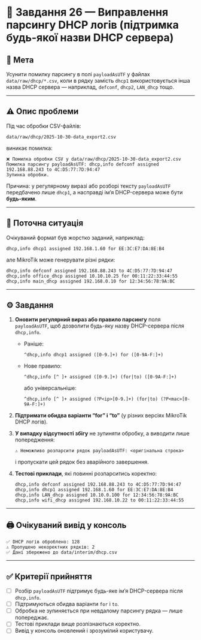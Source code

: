 # 🧩 Завдання 26 — Виправлення парсингу DHCP логів (підтримка будь-якої назви DHCP сервера)

## 🎯 Мета
Усунити помилку парсингу в полі `payloadAsUTF` у файлах `data/raw/dhcp/*.csv`, коли в рядку замість `dhcp1` використовується інша назва DHCP сервера — наприклад, `defconf`, `dhcp2`, `LAN_dhcp` тощо.

---

## ⚠️ Опис проблеми
Під час обробки CSV-файлів:
```
data/raw/dhcp/2025-10-30-data_export2.csv
```
виникає помилка:
```
❌ Помилка обробки CSV у data/raw/dhcp/2025-10-30-data_export2.csv
Помилка парсингу payloadAsUTF: dhcp,info defconf assigned 192.168.88.243 to 4C:D5:77:7D:94:47
Зупинка обробки.
```
Причина: у регулярному виразі або розборі тексту `payloadAsUTF` передбачено лише `dhcp1`, а насправді ім’я DHCP-сервера може бути **будь-яким**.

---

## 🧩 Поточна ситуація
Очікуваний формат був жорстко заданий, наприклад:
```
dhcp,info dhcp1 assigned 192.168.1.60 for EE:3C:E7:DA:8E:B4
```
але MikroTik може генерувати різні рядки:
```
dhcp,info defconf assigned 192.168.88.243 to 4C:D5:77:7D:94:47
dhcp,info office_dhcp assigned 10.10.10.25 for 00:11:22:33:44:55
dhcp,info main_dhcp assigned 192.168.0.10 for 12:34:56:78:9A:BC
```

---

## ⚙️ Завдання
1. **Оновити регулярний вираз або правило парсингу** поля `payloadAsUTF`, щоб дозволити будь-яку назву DHCP-сервера після `dhcp,info`.
   - Раніше:  
     ```regex
     ^dhcp,info dhcp1 assigned ([0-9.]+) for ([0-9A-F:]+)
     ```
   - Нове правило:  
     ```regex
     ^dhcp,info [^ ]+ assigned ([0-9.]+) (for|to) ([0-9A-F:]+)
     ```
     або універсальніше:
     ```regex
     ^dhcp,info [^ ]+ assigned (?P<ip>[0-9.]+) (for|to) (?P<mac>[0-9A-F:]+)
     ```

2. **Підтримати обидва варіанти “for” і “to”** (у різних версіях MikroTik DHCP логів).

3. **У випадку відсутності збігу** не зупиняти обробку, а виводити лише попередження:
   ```
   ⚠️ Неможливо розпарсити рядок payloadAsUTF: <оригінальна строка>
   ```
   і пропускати цей рядок без аварійного завершення.

4. **Тестові приклади**, які повинні розпарситись коректно:
   ```
   dhcp,info defconf assigned 192.168.88.243 to 4C:D5:77:7D:94:47
   dhcp,info dhcp1 assigned 192.168.1.60 for EE:3C:E7:DA:8E:B4
   dhcp,info LAN_dhcp assigned 10.10.0.100 for 12:34:56:78:9A:BC
   dhcp,info wifi_dhcp assigned 192.168.10.22 to 00:11:22:33:44:55
   ```

---

## 🖨️ Очікуваний вивід у консоль
```
✅ DHCP логів оброблено: 128
⚠️ Пропущено некоректних рядків: 2
✅ Дані збережено до data/interim/dhcp.csv
```

---

## ✅ Критерії прийняття
- [ ] Розбір `payloadAsUTF` підтримує будь-яке ім’я DHCP-сервера після `dhcp,info`.
- [ ] Підтримуються обидва варіанти `for` і `to`.
- [ ] Обробка не зупиняється при невдалому парсингу рядка — лише попереджає.
- [ ] Тестові приклади вище розпізнаються коректно.
- [ ] Вивід у консоль оновлений і зрозумілий користувачу.
